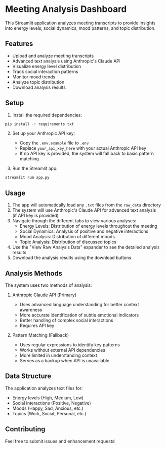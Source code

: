 # Meeting Analysis Dashboard

This Streamlit application analyzes meeting transcripts to provide insights into energy levels, social dynamics, mood patterns, and topic distribution.

## Features

- Upload and analyze meeting transcripts
- Advanced text analysis using Anthropic's Claude API
- Visualize energy level distribution
- Track social interaction patterns
- Monitor mood trends
- Analyze topic distribution
- Download analysis results

## Setup

1. Install the required dependencies:
```bash
pip install -r requirements.txt
```

2. Set up your Anthropic API key:
   - Copy the `.env.example` file to `.env`
   - Replace `your_api_key_here` with your actual Anthropic API key
   - If no API key is provided, the system will fall back to basic pattern matching

3. Run the Streamlit app:
```bash
streamlit run app.py
```

## Usage

1. The app will automatically load any `.txt` files from the `raw_data` directory
2. The system will use Anthropic's Claude API for advanced text analysis (if API key is provided)
3. Navigate through the different tabs to view various analyses:
   - Energy Levels: Distribution of energy levels throughout the meeting
   - Social Dynamics: Analysis of positive and negative interactions
   - Mood Analysis: Distribution of different moods
   - Topic Analysis: Distribution of discussed topics
4. Use the "View Raw Analysis Data" expander to see the detailed analysis results
5. Download the analysis results using the download buttons

## Analysis Methods

The system uses two methods of analysis:

1. Anthropic Claude API (Primary)
   - Uses advanced language understanding for better context awareness
   - More accurate identification of subtle emotional indicators
   - Better handling of complex social interactions
   - Requires API key

2. Pattern Matching (Fallback)
   - Uses regular expressions to identify key patterns
   - Works without external API dependencies
   - More limited in understanding context
   - Serves as a backup when API is unavailable

## Data Structure

The application analyzes text files for:

- Energy levels (High, Medium, Low)
- Social interactions (Positive, Negative)
- Moods (Happy, Sad, Anxious, etc.)
- Topics (Work, Social, Personal, etc.)

## Contributing

Feel free to submit issues and enhancement requests! 